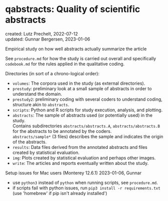 # qabstracts: Quality of scientific abstracts

created: Lutz Prechelt, 2022-07-12  
updated: Gunnar Bergersen, 2023-01-06

Empirical study on how well abstracts actually summarize the article

See `procedure.md` for how the study is carried out overall and specifically
`codebook.md` for the rules applied in the qualitative coding.

Directories (in sort of a chrono-logical order):

- `volumes`:
  The corpora used in the study (as external directories).
- `prestudy`:
  preliminary look at a small sample of abstracts in order
  to understand the domain.
- `prestudy2`:
  preliminary coding with several coders to understand coding, structure akin to `abstracts`.
- `scripts`:
  Python and R scripts for study execution, analysis, and plotting.
- `abstracts`:
  The sample of abstracts used (or potentially used) in the study.  
  Contains subdirectories `abstracts/abstracts.A`, `abstracts/abstracts.B` for the abstracts to be annotated by the coders.  
  `abstracts/sample*` (3 files) describes the sample and indicates the origin of the abstracts.
- `results`: 
  Data files derived from the annotated abstracts and files created by statistical evaluation.
- `img`:
  Plots created by statistical evaluation and perhaps other images.
- `write`:
  The articles and reports eventually written about the study.
  
Setup issues for Mac users (Monterey 12.6.1) 2023-01-06, Gunnar
- use `python3` instead of `python` when running scripts, see `procedure.md`.
- if scripts fail with python issues, run `pip3 install -r requirements.txt` (use 'homebrew' if pip isn't already installed')
